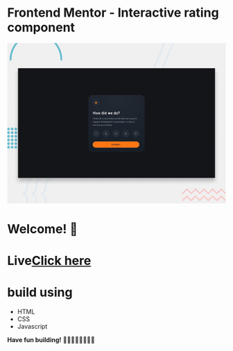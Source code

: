 # Frontend Mentor - Interactive rating component

![Design preview for the Interactive rating component coding challenge](./design/desktop-preview.jpg)

# Welcome! 👋

# Live[Click here](https://jihadwael099.github.io/Practice-web-pages-/interactive-rating-component-main)


# build using 
<ul>
  <li>
   HTML
  </li>
  <li>
    CSS
  </li>
  <li>
   Javascript
  </li>
</ul>



**Have fun building!** 
🚀🚀🚀🚀🚀🚀🚀🚀
